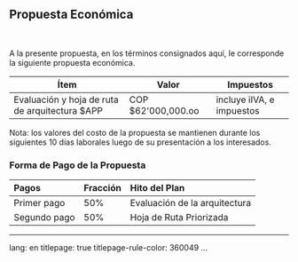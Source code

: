 
## Propuesta Económica

> 

<br>


A la presente propuesta, en los términos consignados aquí, le corresponde la siguiente propuesta económica.


| Ítem                                           | Valor              | Impuestos                 |
|------------------------------------------------|--------------------|---------------------------|
| Evaluación y hoja de ruta de arquitectura $APP | COP $62'000,000.oo | incluye iIVA, e impuestos |


Nota: los valores del costo de la propuesta se mantienen durante los siguientes 10 días laborales luego de su presentación a los interesados.


### Forma de Pago de la Propuesta

| Pagos        | Fracción | Hito del Plan                 |
|:-------------|:---------|:------------------------------|
| Primer pago  | 50%      | Evaluación de la arquitectura |
| Segundo pago | 50%      | Hoja de Ruta Priorizada       |








---
lang: en
titlepage: true
titlepage-rule-color: 360049
...

